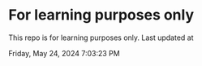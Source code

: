 # For learning purposes only
This repo is for learning purposes only.
Last updated at

Friday, May 24, 2024 7:03:23 PM

